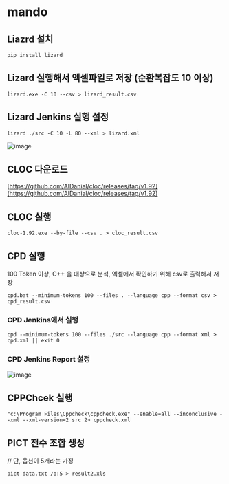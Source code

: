 # mando

## Liazrd 설치
```
pip install lizard
```

## Lizard 실행해서 엑셀파일로 저장 (순환복잡도 10 이상)
```
lizard.exe -C 10 --csv > lizard_result.csv
```

## Lizard Jenkins 실행 설정
```
lizard ./src -C 10 -L 80 --xml > lizard.xml
```

![image](https://user-images.githubusercontent.com/8405564/176076421-faeea442-97b4-47c0-8abc-f251027a1fb2.png)


## CLOC 다운로드
[https://github.com/AlDanial/cloc/releases/tag/v1.92](https://github.com/AlDanial/cloc/releases/tag/v1.92)

## CLOC 실행
```
cloc-1.92.exe --by-file --csv . > cloc_result.csv
```

## CPD 실행
100 Token 이상, C++ 을 대상으로 분석, 엑셀에서 확인하기 위해 csv로 출력해서 저장
```
cpd.bat --minimum-tokens 100 --files . --language cpp --format csv > cpd_result.csv
```

### CPD Jenkins에서 실행
```
cpd --minimum-tokens 100 --files ./src --language cpp --format xml > cpd.xml || exit 0
```

### CPD Jenkins Report 설정
![image](https://user-images.githubusercontent.com/8405564/176077844-ea35faa3-84aa-4455-84e4-b968bb0be7e2.png)





## CPPChcek 실행
```
"c:\Program Files\Cppcheck\cppcheck.exe" --enable=all --inconclusive --xml --xml-version=2 src 2> cppcheck.xml
```

## PICT 전수 조합 생성
// 단, 옵션이 5개라는 가정
```
pict data.txt /o:5 > result2.xls
```
